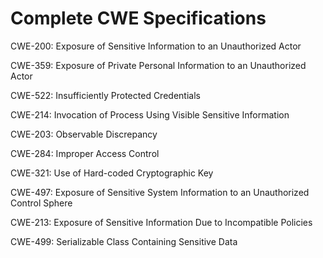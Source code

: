 

# Complete CWE Specifications

CWE-200: Exposure of Sensitive Information to an Unauthorized Actor

CWE-359: Exposure of Private Personal Information to an Unauthorized Actor

CWE-522: Insufficiently Protected Credentials

CWE-214: Invocation of Process Using Visible Sensitive Information

CWE-203: Observable Discrepancy

CWE-284: Improper Access Control

CWE-321: Use of Hard-coded Cryptographic Key

CWE-497: Exposure of Sensitive System Information to an Unauthorized Control Sphere

CWE-213: Exposure of Sensitive Information Due to Incompatible Policies

CWE-499: Serializable Class Containing Sensitive Data